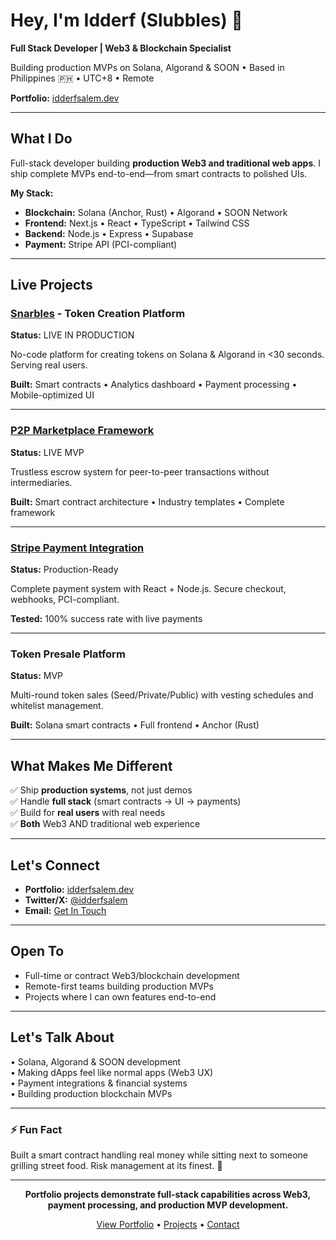 # Hey, I'm Idderf (Slubbles) 👋

**Full Stack Developer | Web3 & Blockchain Specialist**

Building production MVPs on Solana, Algorand & SOON • Based in Philippines 🇵🇭 • UTC+8 • Remote

**Portfolio:** [idderfsalem.dev](https://idderfsalem.dev) 

---

## What I Do

Full-stack developer building **production Web3 and traditional web apps**. I ship complete MVPs end-to-end—from smart contracts to polished UIs.

**My Stack:**
- **Blockchain:** Solana (Anchor, Rust) • Algorand • SOON Network
- **Frontend:** Next.js • React • TypeScript • Tailwind CSS
- **Backend:** Node.js • Express • Supabase
- **Payment:** Stripe API (PCI-compliant)

---

## Live Projects

### [Snarbles](https://snarbles.xyz) - Token Creation Platform
**Status:** LIVE IN PRODUCTION

No-code platform for creating tokens on Solana & Algorand in <30 seconds. Serving real users.

**Built:** Smart contracts • Analytics dashboard • Payment processing • Mobile-optimized UI

---

### [P2P Marketplace Framework](https://universal-p2p-system.netlify.app)
**Status:** LIVE MVP

Trustless escrow system for peer-to-peer transactions without intermediaries.

**Built:** Smart contract architecture • Industry templates • Complete framework

---

### [Stripe Payment Integration](https://github.com/slubbles/stripe-integration)
**Status:** Production-Ready

Complete payment system with React + Node.js. Secure checkout, webhooks, PCI-compliant.

**Tested:** 100% success rate with live payments

---

### Token Presale Platform
**Status:** MVP

Multi-round token sales (Seed/Private/Public) with vesting schedules and whitelist management.

**Built:** Solana smart contracts • Full frontend • Anchor (Rust)

---

## What Makes Me Different

✅ Ship **production systems**, not just demos  
✅ Handle **full stack** (smart contracts → UI → payments)  
✅ Build for **real users** with real needs  
✅ **Both** Web3 AND traditional web experience  

---

## Let's Connect

- **Portfolio:** [idderfsalem.dev](https://idderfsalem.dev)
- **Twitter/X:** [@idderfsalem](https://x.com/idderfsalem)
- **Email:** [Get In Touch](https://mail.google.com/mail/?view=cm&fs=1&to=idderfsalem98@gmail.com)

---

## Open To

- Full-time or contract Web3/blockchain development
- Remote-first teams building production MVPs
- Projects where I can own features end-to-end

---

## Let's Talk About

• Solana, Algorand & SOON development  
• Making dApps feel like normal apps (Web3 UX)  
• Payment integrations & financial systems  
• Building production blockchain MVPs  

---

### ⚡ Fun Fact

Built a smart contract handling real money while sitting next to someone grilling street food. Risk management at its finest. 🍋

---

<div align="center">

**Portfolio projects demonstrate full-stack capabilities across Web3, payment processing, and production MVP development.**

[View Portfolio](https://idderfsalem.dev) • [Projects](https://idderfsalem.dev/#projects) • [Contact](https://idderfsalem.dev/#contact)

</div>
